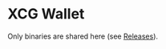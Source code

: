 # XCG Wallet

Only binaries are shared here (see [Releases](https://github.com/Xcgtech/Wallet/releases)).
